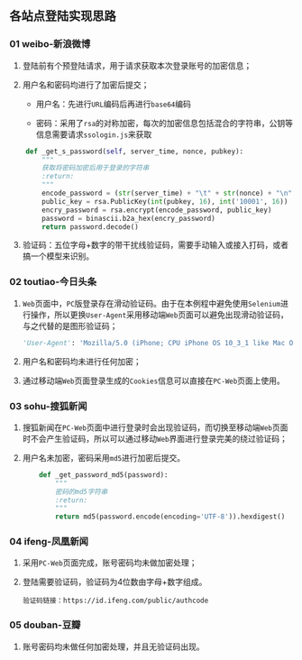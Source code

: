 ## 各站点登陆实现思路

### 01 weibo-新浪微博

1. 登陆前有个预登陆请求，用于请求获取本次登录账号的加密信息；

2. 用户名和密码均进行了加密后提交；

   - 用户名：先进行`URL`编码后再进行`base64`编码

   - 密码：采用了`rsa`的对称加密，每次的加密信息包括混合的字符串，公钥等信息需要请求`ssologin.js`来获取

```python
    def _get_s_password(self, server_time, nonce, pubkey):
        """
        获取将密码加密后用于登录的字符串
        :return:
        """
        encode_password = (str(server_time) + "\t" + str(nonce) + "\n" + str(self.password)).encode("utf-8")
        public_key = rsa.PublicKey(int(pubkey, 16), int('10001', 16))
        encry_password = rsa.encrypt(encode_password, public_key)
        password = binascii.b2a_hex(encry_password)
        return password.decode()
```

3. 验证码：五位字母+数字的带干扰线验证码，需要手动输入或接入打码，或者搞一个模型来识别。

### 02 toutiao-今日头条

1. `Web`页面中，`PC`版登录存在滑动验证码。由于在本例程中避免使用`Selenium`进行操作，所以更换`User-Agent`采用移动端`Web`页面可以避免出现滑动验证码，与之代替的是图形验证码；

   ```python
   'User-Agent': 'Mozilla/5.0 (iPhone; CPU iPhone OS 10_3_1 like Mac OS X) AppleWebKit/603.1.30 (KHTML, like Gecko) Version/10.0 Mobile/14E304 Safari/602.1'
   ```

2. 用户名和密码均未进行任何加密；

3. 通过移动端`Web`页面登录生成的`Cookies`信息可以直接在`PC-Web`页面上使用。

### 03 sohu-搜狐新闻

1. 搜狐新闻在`PC-Web`页面中进行登录时会出现验证码，而切换至移动端`Web`页面时不会产生验证码，所以可以通过移动`Web`界面进行登录完美的绕过验证码；

2. 用户名未加密，密码采用`md5`进行加密后提交。

   ```python
       def _get_password_md5(password):
           """
           密码的md5字符串
           :return:
           """
           return md5(password.encode(encoding='UTF-8')).hexdigest()
   ```

### 04 ifeng-凤凰新闻

1. 采用`PC-Web`页面完成，账号密码均未做加密处理；

2. 登陆需要验证码，验证码为4位数由字母+数字组成。

   ```http
   验证码链接：https://id.ifeng.com/public/authcode
   ```

### 05 douban-豆瓣

1. 账号密码均未做任何加密处理，并且无验证码出现。

